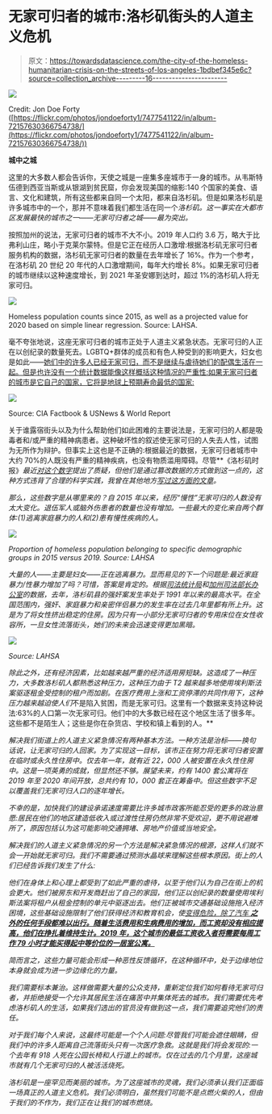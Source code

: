 # 无家可归者的城市:洛杉矶街头的人道主义危机

> 原文：<https://towardsdatascience.com/the-city-of-the-homeless-humanitarian-crisis-on-the-streets-of-los-angeles-1bdbef345e6c?source=collection_archive---------16----------------------->

![](img/30a1a43d4bd5a94d118ab78970d6ed74.png)

Credit: Jon Doe Forty ([https://flickr.com/photos/jondoeforty1/7477541122/in/album-72157630366754738/](https://flickr.com/photos/jondoeforty1/7477541122/in/album-72157630366754738/))

**城中之城**

这里的大多数人都会告诉你，天使之城是一座集多座城市于一身的城市。从韦斯特伍德到西亚当斯或从银湖到贫民窟，你会发现美国的缩影:140 个国家的美食、语言、文化和建筑，所有这些都来自同一个太阳，都来自洛杉矶。但是如果洛杉矶是许多城市中的一个，那并不意味着我们都生活在同一个*洛杉矶。这一事实在大都市区发展最快的城市之一——无家可归者之城——最为突出。*

按照加州的说法，无家可归者的城市不大不小。2019 年人口约 3.6 万，略大于比弗利山庄，略小于克莱尔蒙特。但是它正在经历人口激增:根据洛杉矶无家可归者服务机构的数据，洛杉矶无家可归者的数量在去年增长了 16%。作为一个参考，在洛杉矶 20 世纪 20 年代的人口激增期间，每年大约增长 8%。如果无家可归者的城市继续以这种速度增长，到 2021 年圣安娜到达时，超过 1%的洛杉矶人将无家可归。

![](img/ed5e2bfd7498d31587f12e383d18c6b6.png)

Homeless population counts since 2015, as well as a projected value for 2020 based on simple linear regression. Source: LAHSA.

毫不夸张地说，这座无家可归者的城市正处于人道主义紧急状态。无家可归的人正在以创纪录的数量死去。LGBTQ+群体的成员和有色人种受到的影响更大，妇女也是如此——[她们中的许多人已经无家可归，而不是继续与虐待她们的配偶生活在一起。但是也许没有一个统计数据能像这样概括这种情况的严重性:如果无家可归者的城市是它自己的国家，它将是地球上预期寿命最低的国家:](https://www.downtownwomenscenter.org/violence-against-women/)

![](img/0c740ea8d775ee39fa80c7b31c676f60.png)

Source: CIA Factbook & USNews & World Report

关于谁露宿街头以及为什么帮助他们如此困难的主要说法是，无家可归的人都是吸毒者和/或严重的精神病患者。这种破坏性的叙述使无家可归的人失去人性，试图为无所作为辩护。但事实上这也是不正确的:根据最近的数据，无家可归者城市中大约 70%的人既没有严重的精神疾病，也没有物质滥用障碍。尽管**《洛杉矶时报》*最近[对这个数字](https://www.latimes.com/california/story/2019-10-07/homeless-population-mental-illness-disability)提出了质疑，但他们是通过篡改数据的方式做到这一点的，这种方式违背了合理的科学实践，我曾在其他地方[写过这方面的文章](https://medium.com/swlh/homelessness-when-data-doesnt-match-the-public-perception-9c28f79dfcf0)。*

*那么，这些数字是从哪里来的？自 2015 年以来，经历“慢性”无家可归的人数没有太大变化。退伍军人或脑外伤患者的数量也没有增加。一些最大的变化来自两个群体:(1)逃离家庭暴力的人和(2)患有慢性疾病的人。*

*![](img/4f71ed38121b8a609e10d2bd71e7aed6.png)*

*Proportion of homeless population belonging to specific demographic groups in 2015 versus 2019\. Source: LAHSA*

*大量的人——主要是妇女——正在逃离暴力。显而易见的下一个问题是:最近家庭暴力/性暴力增加了吗？可惜，答案是肯定的。根据[司法统计局](https://www.bjs.gov/content/pub/pdf/cv18.pdf)和[加州司法部长办公室](http://www.laalmanac.com/crime/cr02.php)的数据，去年，洛杉矶县的强奸案发生率处于 1991 年以来的最高水平。在全国范围内，强奸、家庭暴力和亲密伴侣暴力的发生率在过去几年里都有所上升。这是为了将女性挤出稳定的住房。因为只有一小部分无家可归者的专用床位在女性收容所，一旦女性流落街头，她们的未来会迅速变得更加黑暗。*

*![](img/0232f0f52b7039f7dd71ab9a28c76b1e.png)*

*Source: LAHSA*

*除此之外，还有经济因素，比如越来越严重的经济适用房短缺。这造成了一种压力，大多数洛杉矶人都熟悉这种压力，这种压力由于 T2 越来越多地使用埃利斯法案驱逐租金受控制的租户而加剧。在医疗费用上涨和工资停滞的共同作用下，这种压力越来越迫使人们*不是陷入贫困，而是无家可归。这里有一个数据来支持这种说法:63%的人口第一次无家可归。他们中的大多数已经在这个地区生活了很多年。这些都不是陌生人；这些是你在杂货店、学校和镇上看到的人。**

*解决我们街道上的人道主义紧急情况有两种基本方法。一种方法是治标——换句话说，让无家可归的人回家。为了实现这一目标，该市正在努力将无家可归者安置在临时或永久性住房中。仅去年一年，就有近 22，000 人被安置在永久性住房中。这是一项英勇的成就，但显然还不够。展望未来，约有 1400 套公寓将在 2019 年至 2020 年间开放，总共约有 10，000 套正在筹备中。但这些数字不足以覆盖我们无家可归人口的逐年增长。*

*不幸的是，加快我们的建设承诺速度需要比许多城市政客所能忍受的更多的政治意愿:居民在他们的地区建造低收入或过渡性住房仍然非常不受欢迎，更不用说避难所了，原因包括认为这可能影响交通拥堵、房地产价值或当地安全。*

*解决我们的人道主义紧急情况的另一个方法是解决紧急情况的根源，这样人们就不会一开始就无家可归。我们不需要通过预测水晶球来理解这些根本原因。街上的人们已经告诉我们发生了什么:*

*他们在身体上和心理上都受到了如此严重的虐待，以至于他们认为自己在街上的机会更大。他们被房东和开发商赶出了自己的家园，他们正以创纪录的数量使用埃利斯法案将租户从租金控制的单元中驱逐出去。他们正被城市交通基础设施拖入经济困境，这些基础设施限制了他们获得经济和教育机会，使[变得危险，除了汽车 ***之外的任何手段都难以出行。随着生活费用和生病费用的增加，而工资却没有相应提高，他们在挣扎着维持生计。2019 年，这个城市的最低工资收入者将需要每周工作 79 小时才能买得起中等价位的一居室公寓。***](https://la.streetsblog.org/2019/10/29/vision-non-zero-the-human-and-financial-toll-of-los-angeles-dangerous-roads/)*

*简而言之，这些力量可能会形成一种恶性反馈循环，在这种循环中，处于边缘地位本身就会成为进一步边缘化的力量。*

*我们需要标本兼治。这样做需要大量的公众支持，重新定位我们如何看待无家可归者，并拒绝接受一个允许其居民生活在痛苦中并集体死去的城市。我们需要优先考虑洛杉矶人的生活，如果我们选出的官员没有做到这一点，我们需要追究他们的责任。*

*对于我们每个人来说，这最终可能是一个个人问题:尽管我们可能会遮住眼睛，但我们中的许多人距离自己流落街头只有一次医疗急救。这就是我们将会发现的:一个去年有 918 人死在公园长椅和人行道上的城市。仅在过去的几个月里，这座城市就有几个无家可归的人被活活烧死。*

*洛杉矶是一座罕见而美丽的城市。为了这座城市的灵魂，我们必须承认我们正面临一场真正的人道主义危机。我们必须明白，虽然我们可能不是点燃火柴的人，但由于我们的不作为，我们正在让我们的城市燃烧。*